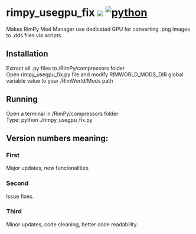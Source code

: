 # rimpy_usegpu_fix ![](https://img.shields.io/badge/License-GPLv3-blue.svg) [![python](https://img.shields.io/badge/Python-3.10-3776AB.svg?style=flat&logo=python&logoColor=white)](https://www.python.org) 
Makes RimPy Mod Manager use dedicated GPU for converting .png images to .dds files via scripts.

## Installation  
Extract all .py files to /RimPy/compressors folder  
Open rimpy_usegpu_fix.py file and modify RIMWORLD_MODS_DIR global variable value to your /RimWorld/Mods path  

## Running
Open a terminal in /RimPy/compressors folder  
Type: python ./rimpy_usegpu_fix.py  

## Version numbers meaning:
### First
Major updates, new funcionalities.
### Second
Issue fixes.
### Third
Minor updates, code cleaning, better code readability.
